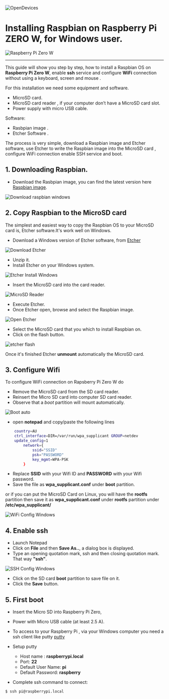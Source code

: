 ![OpenDevices](https://github.com/opendevices/iot.apps/blob/master/doc/img/opendevices.png)

# Installing  Raspbian on Raspberry Pi ZERO W, for Windows user.

![Raspberry Pi Zero W](https://github.com/opendevices/iot.apps/blob/master/doc/img/RaspberryPiZeroheader.png)

---
This guide will show you step by step, how to install a Raspbian OS  on
**Raspberry Pi Zero W**, enable **ssh** service and configure **WiFi** connection
without using a keyboard, screen and mouse .

For this installation we need some equipment and software.
  - MicroSD card.
  - MicroSD card reader , if your computer don’t have a MicroSD card slot.
  - Power supply with micro USB cable.

Software:
  - Rasbpian image .
  - Etcher Software .

  The process is very simple, download a Raspbian image and Etcher software,
  use Etcher to write the Raspbian image into the MicroSD card , configure WiFi connection
  enable SSH service and boot.


## 1. Downloading Raspbian.
 - Download the Rasbpian image, you can find the latest version here  [Raspbian image](https://www.raspberrypi.org/downloads/raspbian/).

 ![Download raspbian windows](https://github.com/opendevices/iot.apps/blob/master/doc/img/RaspbianDownloadWindows2.png)

## 2. Copy Raspbian to the MicroSD card
 The simplest and easiest way to copy the Raspbian OS to your MicroSD card is, Etcher software.It's work well on Windows.

 - Download a Windows version of  Etcher software, from  [Etcher](https://etcher.io/)

 ![Download Etcher](https://github.com/opendevices/iot.apps/blob/master/doc/img/EtcherDownloadWindows2.png)

 - Unzip it.
 - Install Etcher on your Windows system.

 ![Etcher Install Windows](https://github.com/opendevices/iot.apps/blob/master/doc/img/EtcherInstallWindows.png)

 - Insert the MicroSD card into the card reader.

 ![MicroSD Reader](https://github.com/opendevices/iot.apps/blob/master/doc/img/SDcardReader.jpg)

  - Execute Etcher.
  - Once Etcher open, browse and select the Raspbian image.

  ![Open Etcher](https://github.com/opendevices/iot.apps/blob/master/doc/img/EtcherSelectWindows.png)

  - Select the MicroSD card that you which to install Raspbian on.
  - Click on the flash button.

  ![etcher flash](https://github.com/opendevices/iot.apps/blob/master/doc/img/EtcherFlashWindows.png)

Once it's finished  Etcher **unmount** automatically the MicroSD card.

## 3. Configure Wifi
  To configure WiFi connection on Rapsberry Pi Zero W do

  - Remove the MicroSD card from the SD card reader.
  - Reinsert the Micro SD card into computer SD card reader.
  - Observe that a *boot* partition will mount automatically.

  ![Boot auto](https://github.com/opendevices/iot.apps/blob/master/doc/img/BootPartWindows.png)

  - open **notepad** and copy/paste the following lines

```bash
	country=AU
	ctrl_interface=DIR=/var/run/wpa_supplicant GROUP=netdev
	update_config=1
        network={
	        ssid="SSID"
	        psk="PASSWORD"
	        key_mgmt=WPA-PSK
        }
```

 - Replace **SSID** with your Wifi ID and **PASSWORD** with your Wifi password.
 - Save the file as **wpa_supplicant.conf** under **boot** partition.


or if you can put the MicroSD Card on Linux, you will have the
**rootfs** partition then save it as **wpa_supplicant.conf** under **rootfs** partition under **/etc/wpa_supplicant/**


 ![WiFi Config Windows](https://github.com/opendevices/iot.apps/blob/master/doc/img/ConfigWifiWindows.png)


## 4. Enable ssh

 - Launch Notepad
 - Click on **File** and then **Save As..**, a dialog box is displayed.
 - Type an opening quotation mark, ssh and then closing quotation mark. That way **"ssh"**.    

![SSH Config Windows](https://github.com/opendevices/iot.apps/blob/master/doc/img/ConfigSshWindows.png)

 - Click on the SD card **boot** partition to save file on it.
 - Click the **Save** button.


## 5. First boot

- Insert the Micro SD into Raspberry Pi Zero,
- Power with Micro USB cable (at least 2.5 A).


- To access to your Raspberry Pi , via your Windows computer you need a ssh client
  like putty [putty](https://www.chiark.greenend.org.uk/~sgtatham/putty/latest.html)

- Setup putty
  * Host name : **raspberrypi.local**
  * Port: **22**
  * Default User Name: **pi**
  * Default Password: **raspberry**


- Complete ssh command to connect:

```bash
$ ssh pi@raspberrypi.local
```

